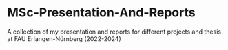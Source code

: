 # MSc-Presentation-And-Reports
A collection of my presentation and reports for different projects and thesis at FAU Erlangen-Nürnberg (2022-2024)
